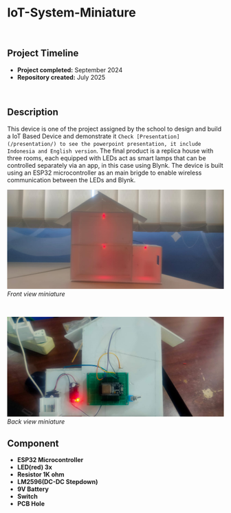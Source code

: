 # IoT-System-Miniature


 <br>

## Project Timeline
 
 - **Project completed:** September 2024
 - **Repository created:** July 2025

 <br>

## Description

 This device is one of the project assigned by the school to design and build a IoT Based Device and demonstrate it `Check [Presentation](/presentation/) to see the powerpoint presentation, it include Indonesia and English version`. The final product is a replica house with three rooms, each equipped with LEDs act as smart lamps that can be controlled separately via an app, in this case using Blynk. The device is built using an ESP32 microcontroller as an main brigde to enable wireless communication between the LEDs and Blynk.


 ![Front View](/Photo/LookFront1.jpg)
 *Front view miniature*


 <br>


 ![Back View](/Photo/LookBack1.jpg)
 *Back view miniature*

 ## Component

 - **ESP32 Microcontroller**
 - **LED(red) 3x**
 - **Resistor 1K ohm**
 - **LM2596(DC-DC Stepdown)**
 - **9V Battery**
 - **Switch**
 - **PCB Hole**



